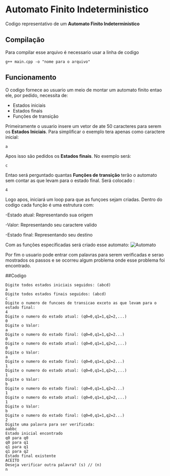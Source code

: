 # Automato Finito Indeterministico

Codigo representativo de um **Automato Finito Indeterministico**

## Compilação

Para compilar esse arquivo é necessario usar a linha de codigo

```g++ main.cpp -o "nome para o arquivo"```

## Funcionamento

O codigo fornece ao usuario um meio de montar um automato finito entao ele, por pedido, necessita de:



- Estados iniciais
- Estados finais
- Funções de transição




Primeiramente o usuario insere um vetor de ate 50 caracteres para serem os **Estados Iniciais**. Para simplificar o exemplo tera apenas como caractere inicial:

```a```

Apos isso são pedidos os **Estados finais**. No exemplo será:

```c```

Entao será perguntado quantas **Funções de transição** terão o automato sem contar as que levam para o estado final. Será colocado :

```4```

Logo apos, iniciará um loop para que as funçoes sejam criadas. Dentro do codigo cada função é uma estrutura com:

-Estado atual: Representando sua origem

-Valor: Representando seu caractere valido

-Estado final: Representando seu destino

Com as funções especificadas será criado esse automato:
![Automato](img/automato.png)


Por fim o usuario pode entrar com palavras para serem verificadas e serao mostrados os passos e se ocorreu algum problema onde esse problema foi encontrado.


##Codigo 

```
Digite todos estados iniciais seguidos: (abcd) 
a
Digite todos estados finais seguidos: (abcd) 
c
Digite o numero de funcoes de transicao exceto as que levam para o estado final: 
4
Digite o numero do estado atual: (q0=0,q1=1,q2=2,...) 
0
Digite o Valor: 
a
Digite o numero do estado final: (q0=0,q1=1,q2=2...)
0
Digite o numero do estado atual: (q0=0,q1=1,q2=2,...) 
0
Digite o Valor: 
a
Digite o numero do estado final: (q0=0,q1=1,q2=2...)
1
Digite o numero do estado atual: (q0=0,q1=1,q2=2,...) 
1
Digite o Valor: 
b
Digite o numero do estado final: (q0=0,q1=1,q2=2...)
1
Digite o numero do estado atual: (q0=0,q1=1,q2=2,...) 
1
Digite o Valor: 
b
Digite o numero do estado final: (q0=0,q1=1,q2=2...)
2
Digite uma palavra para ser verificada: 
aabbc
Estado inicial encontrado
q0 para q0
q0 para q1
q1 para q1
q1 para q2
Estado final existente
ACEITO
Deseja verificar outra palavra? (s) // (n) 
n
```